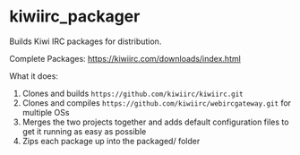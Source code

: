 # kiwiirc_packager
Builds Kiwi IRC packages for distribution.

Complete Packages: https://kiwiirc.com/downloads/index.html

What it does:

1. Clones and builds `https://github.com/kiwiirc/kiwiirc.git`
2. Clones and compiles `https://github.com/kiwiirc/webircgateway.git` for multiple OSs
3. Merges the two projects together and adds default configuration files to get it running as easy as possible
4. Zips each package up into the packaged/ folder
